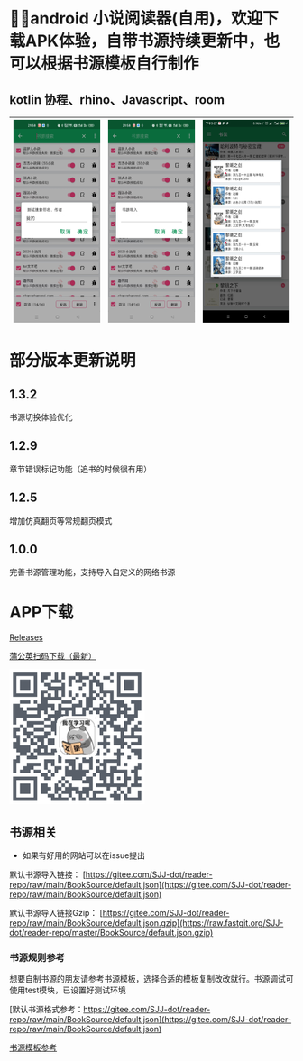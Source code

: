 # 🚀😄android 小说阅读器(自用)，欢迎下载APK体验，自带书源持续更新中，也可以根据书源模板自行制作
## kotlin 协程、rhino、Javascript、room

| <img src="img/1.jpg" width = "180" height = "360"/>        | <img src="img/2.jpg" width = "180" height = "360"/>   |  <img src="img/Screenshot_1.jpg" width = "180" height = "360"/>  |
| - | - |- |

# 部分版本更新说明
## 1.3.2
书源切换体验优化

## 1.2.9
章节错误标记功能（追书的时候很有用）

## 1.2.5
增加仿真翻页等常规翻页模式

## 1.0.0
完善书源管理功能，支持导入自定义的网络书源

# APP下载

[Releases](https://github.com/SJJ-dot/Reader/releases)

[蒲公英扫码下载（最新）](https://www.pgyer.com/SJJ-dot-reader)

<img src="img/SJJ-dot-reader.png" width = "240" height = "240"/>

## 书源相关
* 如果有好用的网站可以在issue提出

默认书源导入链接：
[https://gitee.com/SJJ-dot/reader-repo/raw/main/BookSource/default.json](https://gitee.com/SJJ-dot/reader-repo/raw/main/BookSource/default.json)

默认书源导入链接Gzip：
[https://gitee.com/SJJ-dot/reader-repo/raw/main/BookSource/default.json.gzip](https://raw.fastgit.org/SJJ-dot/reader-repo/master/BookSource/default.json.gzip)

### 书源规则参考 

想要自制书源的朋友请参考书源模板，选择合适的模板复制改改就行。书源调试可使用test模块，已设置好测试环境

[默认书源格式参考：https://gitee.com/SJJ-dot/reader-repo/raw/main/BookSource/default.json](https://gitee.com/SJJ-dot/reader-repo/raw/main/BookSource/default.json)

[书源模板参考](https://github.com/SJJ-dot/Reader/tree/master/test/src/main/java/com/sjianjun/test/templete)

